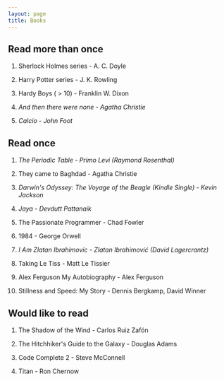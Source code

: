 ```yaml
---
layout: page
title: Books
---
```


## Read more than once

1. Sherlock Holmes series - A. C. Doyle

2. Harry Potter series - J. K. Rowling

3. Hardy Boys ( > 10) - Franklin W. Dixon

4. *And then there were none - Agatha Christie*

5. *Calcio - John Foot*


## Read once

1. *The Periodic Table - Primo Levi (Raymond Rosenthal)*

2. They came to Baghdad - Agatha Christie

3. *Darwin's Odyssey: The Voyage of the Beagle (Kindle Single) - Kevin Jackson*

4. *Jaya - Devdutt Pattanaik*

5. The Passionate Programmer - Chad Fowler

6. 1984 - George Orwell

7. *I Am Zlatan Ibrahimovic - Zlatan Ibrahimović (David Lagercrantz)*

8. Taking Le Tiss - Matt Le Tissier

9. Alex Ferguson My Autobiography - Alex Ferguson

10. Stillness and Speed: My Story - Dennis Bergkamp, David Winner


## Would like to read

1. The Shadow of the Wind - Carlos Ruiz Zafón

2. The Hitchhiker's Guide to the Galaxy - Douglas Adams

3. Code Complete 2 - Steve McConnell

4. Titan - Ron Chernow
